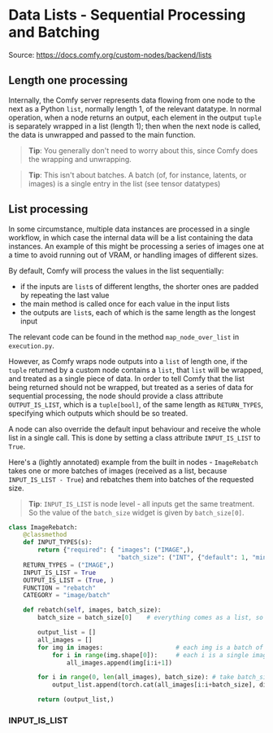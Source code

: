 # Data Lists - Sequential Processing and Batching

Source: <https://docs.comfy.org/custom-nodes/backend/lists>

## Length one processing

Internally, the Comfy server represents data flowing from one node to the next as a Python `list`, normally length 1, of the relevant datatype. In normal operation, when a node returns an output, each element in the output `tuple` is separately wrapped in a list (length 1); then when the next node is called, the data is unwrapped and passed to the main function.

> **Tip**: You generally don't need to worry about this, since Comfy does the wrapping and unwrapping.

> **Tip**: This isn't about batches. A batch (of, for instance, latents, or images) is a single entry in the list (see tensor datatypes)

## List processing

In some circumstance, multiple data instances are processed in a single workflow, in which case the internal data will be a list containing the data instances. An example of this might be processing a series of images one at a time to avoid running out of VRAM, or handling images of different sizes.

By default, Comfy will process the values in the list sequentially:

- if the inputs are `list`s of different lengths, the shorter ones are padded by repeating the last value
- the main method is called once for each value in the input lists
- the outputs are `list`s, each of which is the same length as the longest input

The relevant code can be found in the method `map_node_over_list` in `execution.py`.

However, as Comfy wraps node outputs into a `list` of length one, if the `tuple` returned by a custom node contains a `list`, that `list` will be wrapped, and treated as a single piece of data. In order to tell Comfy that the list being returned should not be wrapped, but treated as a series of data for sequential processing, the node should provide a class attribute `OUTPUT_IS_LIST`, which is a `tuple[bool]`, of the same length as `RETURN_TYPES`, specifying which outputs which should be so treated.

A node can also override the default input behaviour and receive the whole list in a single call. This is done by setting a class attribute `INPUT_IS_LIST` to `True`.

Here's a (lightly annotated) example from the built in nodes - `ImageRebatch` takes one or more batches of images (received as a list, because `INPUT_IS_LIST - True`) and rebatches them into batches of the requested size.

> **Tip**: `INPUT_IS_LIST` is node level - all inputs get the same treatment. So the value of the `batch_size` widget is given by `batch_size[0]`.

```python
class ImageRebatch:
    @classmethod
    def INPUT_TYPES(s):
        return {"required": { "images": ("IMAGE",),
                              "batch_size": ("INT", {"default": 1, "min": 1, "max": 4096}) }}
    RETURN_TYPES = ("IMAGE",)
    INPUT_IS_LIST = True
    OUTPUT_IS_LIST = (True, )
    FUNCTION = "rebatch"
    CATEGORY = "image/batch"

    def rebatch(self, images, batch_size):
        batch_size = batch_size[0]    # everything comes as a list, so batch_size is list[int]

        output_list = []
        all_images = []
        for img in images:                    # each img is a batch of images
            for i in range(img.shape[0]):     # each i is a single image
                all_images.append(img[i:i+1])

        for i in range(0, len(all_images), batch_size): # take batch_size chunks and turn each into a new batch
            output_list.append(torch.cat(all_images[i:i+batch_size], dim=0))  # will die horribly if the image batches had different width or height!

        return (output_list,)
```

### INPUT_IS_LIST
